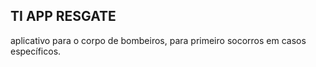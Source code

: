 ## TI APP RESGATE
aplicativo para o corpo de bombeiros, para primeiro socorros em casos específicos.
